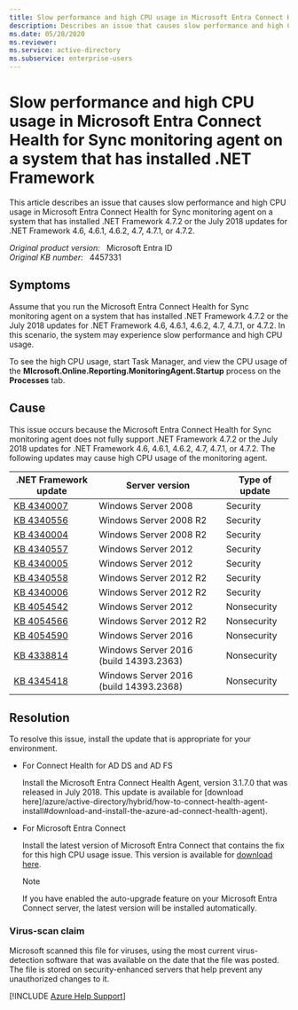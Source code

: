 ```yaml
---
title: Slow performance and high CPU usage in Microsoft Entra Connect Health for Sync monitoring agent on a system that has installed .NET Framework
description: Describes an issue that causes slow performance and high CPU usage in Microsoft Entra Connect Health for Sync monitoring agent on a system that has installed .NET Framework 4.7.2 or the July 2018 updates for .NET Framework 4.6, 4.6.1, 4.6.2, 4.7, 4.7.1, or 4.7.2. Provides a resolution.
ms.date: 05/28/2020
ms.reviewer: 
ms.service: active-directory
ms.subservice: enterprise-users
---
```

# Slow performance and high CPU usage in Microsoft Entra Connect Health for Sync monitoring agent on a system that has installed .NET Framework

This article describes an issue that causes slow performance and high CPU usage in Microsoft Entra Connect Health for Sync monitoring agent on a system that has installed .NET Framework 4.7.2 or the July 2018 updates for .NET Framework 4.6, 4.6.1, 4.6.2, 4.7, 4.7.1, or 4.7.2.

_Original product version:_ &nbsp; Microsoft Entra ID  
_Original KB number:_ &nbsp; 4457331

## Symptoms

Assume that you run the Microsoft Entra Connect Health for Sync monitoring agent on a system that has installed .NET Framework 4.7.2 or the July 2018 updates for .NET Framework 4.6, 4.6.1, 4.6.2, 4.7, 4.7.1, or 4.7.2. In this scenario, the system may experience slow performance and high CPU usage.

To see the high CPU usage, start Task Manager, and view the CPU usage of the **MIcrosoft.Online.Reporting.MonitoringAgent.Startup** process on the **Processes** tab.

## Cause

This issue occurs because the Microsoft Entra Connect Health for Sync monitoring agent does not fully support .NET Framework 4.7.2 or the July 2018 updates for .NET Framework 4.6, 4.6.1, 4.6.2, 4.7, 4.7.1, or 4.7.2.
 The following updates may cause high CPU usage of the monitoring agent.

| **.NET Framework** **update**| **Server version**| **Type of update** |
|---|---|---|
| [KB 4340007](https://support.microsoft.com/help/4340007)| Windows Server 2008| Security |
| [KB 4340556](https://support.microsoft.com/help/4340556)| Windows Server 2008 R2| Security |
| [KB 4340004](https://support.microsoft.com/help/4340004)| Windows Server 2008 R2| Security |
| [KB 4340557](https://support.microsoft.com/help/4340557)| Windows Server 2012| Security |
| [KB 4340005](https://support.microsoft.com/help/4340005)| Windows Server 2012| Security |
| [KB 4340558](https://support.microsoft.com/help/4340558)| Windows Server 2012 R2| Security |
| [KB 4340006](https://support.microsoft.com/help/4340006)| Windows Server 2012 R2| Security |
| [KB 4054542](https://support.microsoft.com/help/4054542)| Windows Server 2012| Nonsecurity |
| [KB 4054566](https://support.microsoft.com/help/4054566)| Windows Server 2012 R2| Nonsecurity |
| [KB 4054590](https://support.microsoft.com/help/4054590)| Windows Server 2016| Nonsecurity |
| [KB 4338814](https://support.microsoft.com/help/4338814)| Windows Server 2016 (build 14393.2363)| Nonsecurity |
| [KB 4345418](https://support.microsoft.com/help/4345418)| Windows Server 2016 (build 14393.2368)| Nonsecurity |
  
## Resolution

To resolve this issue, install the update that is appropriate for your environment.

- For Connect Health for AD DS and AD FS

    Install the Microsoft Entra Connect Health Agent, version 3.1.7.0 that was released in July 2018. This update is available for [download here]/azure/active-directory/hybrid/how-to-connect-health-agent-install#download-and-install-the-azure-ad-connect-health-agent).

- For Microsoft Entra Connect

    Install the latest version of Microsoft Entra Connect that contains the fix for this high CPU usage issue. This version is available for [download here](https://download.microsoft.com/download/B/0/0/B00291D0-5A83-4DE7-86F5-980BC00DE05A/AzureADConnect.msi).

    > [!NOTE]
    > If you have enabled the auto-upgrade feature on your Microsoft Entra Connect server, the latest version will be installed automatically.  

### Virus-scan claim

Microsoft scanned this file for viruses, using the most current virus-detection software that was available on the date that the file was posted. The file is stored on security-enhanced servers that help prevent any unauthorized changes to it.

[!INCLUDE [Azure Help Support](../../includes/azure-help-support.md)]
